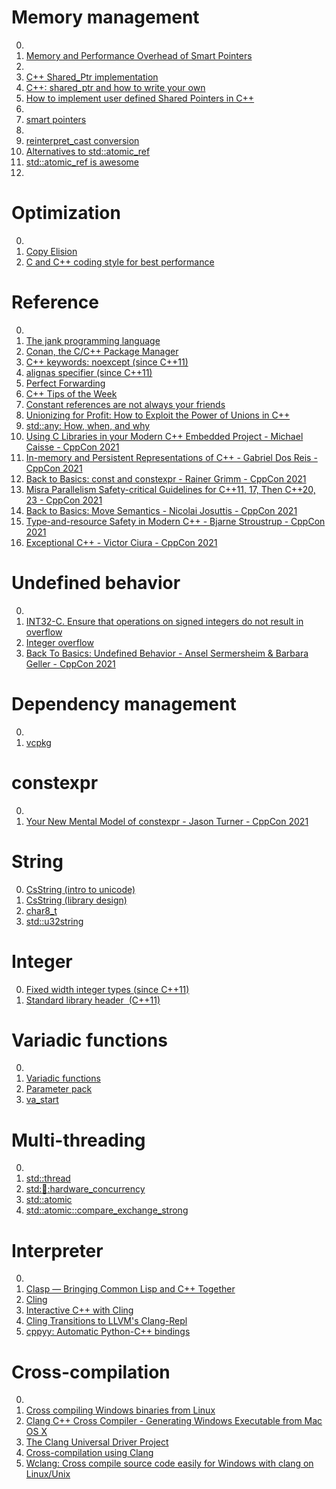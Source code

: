 # Memory management

0. []()
0. [Memory and Performance Overhead of Smart Pointers](https://www.modernescpp.com/index.php/memory-and-performance-overhead-of-smart-pointer)
0. [](https://coderedirect.com/questions/464444/c-atomic-cascompare-and-swap-operation-does-not-change-value)
0. [C++ Shared_Ptr implementation](https://codereview.stackexchange.com/questions/254279/c-shared-ptr-implementation)
0. [C++: shared_ptr and how to write your own](https://medium.com/analytics-vidhya/c-shared-ptr-and-how-to-write-your-own-d0d385c118ad)
0. [How to implement user defined Shared Pointers in C++](https://www.geeksforgeeks.org/how-to-implement-user-defined-shared-pointers-in-c/)
0. [](https://en.cppreference.com/w/cpp/memory/shared_ptr)
0. [smart pointers](https://en.cppreference.com/book/intro/smart_pointers)
0. [](https://en.cppreference.com/w/cpp/numeric/bit_cast)
0. [reinterpret_cast conversion](https://en.cppreference.com/w/cpp/language/reinterpret_cast)
0. [Alternatives to std::atomic_ref](https://stackoverflow.com/questions/67620813/alternatives-to-stdatomic-ref)
0. [std::atomic_ref is awesome](https://www.reddit.com/r/cpp/comments/i8ckxr/stdatomic_ref_is_awesome/)
0. [](https://en.cppreference.com/w/cpp/atomic/atomic_ref)

# Optimization

0. []()
0. [Copy Elision](https://www.youtube.com/watch?v=_zZWUZEwXk8)
0. [C and C++ coding style for best performance](https://www.ibm.com/docs/en/aix/7.1?topic=implementation-c-c-coding-style-best-performance)

# Reference

0. []()
0. [The jank programming language](https://jank-lang.org/)
0. [Conan, the C/C++ Package Manager](https://conan.io/)
0. [C++ keywords: noexcept (since C++11)](https://en.cppreference.com/w/cpp/keyword/noexcept)
0. [alignas specifier (since C++11)](https://en.cppreference.com/w/cpp/language/alignas)
0. [Perfect Forwarding](https://www.modernescpp.com/index.php/perfect-forwarding)
0. [C++ Tips of the Week](https://abseil.io/tips/)
0. [Constant references are not always your friends](https://belaycpp.com/2022/02/15/constant-references-are-not-always-your-friends/)
0. [Unionizing for Profit: How to Exploit the Power of Unions in C++](https://dev-discuss.pytorch.org/t/unionizing-for-profit-how-to-exploit-the-power-of-unions-in-c/444)
0. [std::any: How, when, and why](https://devblogs.microsoft.com/cppblog/stdany-how-when-and-why/)
0. [Using C Libraries in your Modern C++ Embedded Project - Michael Caisse - CppCon 2021](https://www.youtube.com/watch?v=Ototzy-nP4M)
0. [In-memory and Persistent Representations of C++ - Gabriel Dos Reis - CppCon 2021](https://www.youtube.com/watch?v=39wlNRk-nAg)
0. [Back to Basics: const and constexpr - Rainer Grimm - CppCon 2021](https://www.youtube.com/watch?v=tA6LbPyYdco)
0. [Misra Parallelism Safety-critical Guidelines for C++11, 17, Then C++20, 23 - CppCon 2021](https://www.youtube.com/watch?v=hVv7Nc3f4Jo)
0. [Back to Basics: Move Semantics - Nicolai Josuttis - CppCon 2021](https://www.youtube.com/watch?v=Bt3zcJZIalk)
0. [Type-and-resource Safety in Modern C++ - Bjarne Stroustrup - CppCon 2021](https://www.youtube.com/watch?v=l3rvjWfBzZI)
0. [Exceptional C++ - Victor Ciura - CppCon 2021](https://www.youtube.com/watch?v=SjlfhyZn2yA)

# Undefined behavior

0. []()
0. [INT32-C. Ensure that operations on signed integers do not result in overflow](https://wiki.sei.cmu.edu/confluence/display/c/INT32-C.+Ensure+that+operations+on+signed+integers+do+not+result+in+overflow)
0. [Integer overflow](https://en.wikipedia.org/wiki/Integer_overflow#Handling)
0. [Back To Basics: Undefined Behavior - Ansel Sermersheim & Barbara Geller - CppCon 2021](https://www.youtube.com/watch?v=NpL9YnxnOqM)

# Dependency management

0. []()
0. [vcpkg](https://vcpkg.io/en/index.html)

# constexpr

0. []()
0. [Your New Mental Model of constexpr - Jason Turner - CppCon 2021](https://www.youtube.com/watch?v=MdrfPSUtMVM)

# String

0. [CsString (intro to unicode)](https://www.youtube.com/watch?v=nYzi0-VAXQM)
0. [CsString (library design)](https://www.youtube.com/watch?v=w_kD-qAkoH0)
0. [char8_t](https://www.youtube.com/watch?v=vOOLXvu-xtU)
0. [std::u32string](https://www.cplusplus.com/reference/string/u32string/)

# Integer

0. [Fixed width integer types (since C++11)](https://en.cppreference.com/w/cpp/types/integer)
0. [Standard library header <cstdint> (C++11)](https://en.cppreference.com/w/cpp/header/cstdint)

# Variadic functions

0. []()
0. [Variadic functions](https://en.cppreference.com/w/cpp/utility/variadic)
0. [Parameter pack](https://en.cppreference.com/w/cpp/language/parameter_pack)
0. [va_start](https://www.cplusplus.com/reference/cstdarg/va_start/)

# Multi-threading

0. []()
0. [std::thread](https://en.cppreference.com/w/cpp/thread/thread)
0. [std::thread::hardware_concurrency](https://en.cppreference.com/w/cpp/thread/thread/hardware_concurrency)
0. [std::atomic](https://en.cppreference.com/w/cpp/atomic/atomic)
0. [std::atomic::compare_exchange_strong](https://www.cplusplus.com/reference/atomic/atomic/compare_exchange_strong/)

# Interpreter

0. []()
0. [Clasp — Bringing Common Lisp and C++ Together](https://github.com/clasp-developers/clasp)
0. [Cling](https://root.cern/cling/)
0. [Interactive C++ with Cling](https://blog.llvm.org/posts/2020-11-30-interactive-cpp-with-cling/)
0. [Cling Transitions to LLVM's Clang-Repl](https://root.cern/blog/cling-in-llvm/)
0. [cppyy: Automatic Python-C++ bindings](https://cppyy.readthedocs.io/en/latest/index.html)

# Cross-compilation

0. []()
0. [Cross compiling Windows binaries from Linux](https://jake-shadle.github.io/xwin/)
0. [Clang C++ Cross Compiler - Generating Windows Executable from Mac OS X](https://stackoverflow.com/questions/23248989/clang-c-cross-compiler-generating-windows-executable-from-mac-os-x)
0. [The Clang Universal Driver Project](https://clang.llvm.org/UniversalDriver.html)
0. [Cross-compilation using Clang](https://clang.llvm.org/docs/CrossCompilation.html)
0. [Wclang: Cross compile source code easily for Windows with clang on Linux/Unix](https://github.com/tpoechtrager/wclang)

